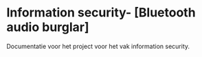 # Information security- [Bluetooth audio burglar]
Documentatie voor het project voor het vak information security.
